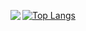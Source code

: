 [![Top Langs](https://github-readme-stats.vercel.app/api/top-langs/?username=carvalhudo&layout=compact&count_private=true&theme=gruvbox)](https://github.com/anuraghazra/github-readme-stats)
<a href="https://github.com/anuraghazra/github-readme-stats">
  <img align="left" src="https://github-readme-stats.vercel.app/api?username=carvalhudo&count_private=true&show_icons=true&include_all_commits=true&hide_title=true&line_height=40&theme=gruvbox" />
</a>
